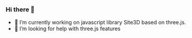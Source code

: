 ### Hi there 👋

- 🔭 I’m currently working on javascript library Site3D based on three.js.
- 🤔 I’m looking for help with three.js features
